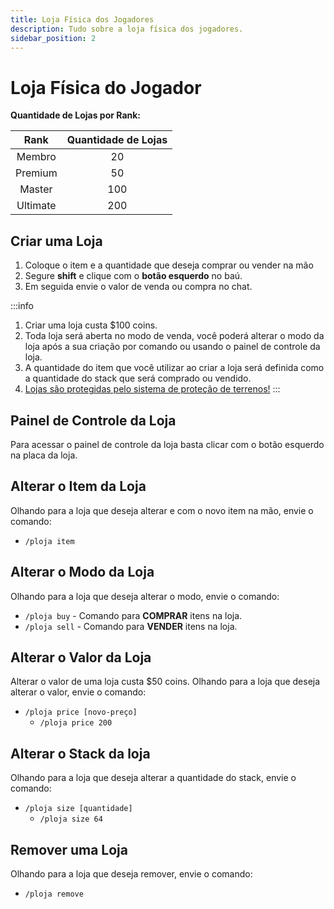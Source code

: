 ```yaml
---
title: Loja Física dos Jogadores
description: Tudo sobre a loja física dos jogadores.
sidebar_position: 2
---
```


# Loja Física do Jogador

**Quantidade de Lojas por Rank:**

|   Rank   | Quantidade de Lojas |
| :------: | :-----------------: |
|  Membro  |       20            |
|  Premium |       50            |
|  Master  |      100            |
| Ultimate |      200            |

## Criar uma Loja

1. Coloque o item e a quantidade que deseja comprar ou vender na mão
2. Segure **shift** e clique com o **botão esquerdo** no baú.
3. Em seguida envie o valor de venda ou compra no chat.

:::info
1. Criar uma loja custa $100 coins. 
2. Toda loja será aberta no modo de venda, você poderá alterar o modo da loja após a sua criação por comando ou usando o painel de controle da loja. 
3. A quantidade do item que você utilizar ao criar a loja será definida como a quantidade do stack que será comprado ou vendido. 
4. [Lojas são protegidas pelo sistema de proteção de terrenos!](../protecao/basica.md)
:::

## Painel de Controle da Loja

Para acessar o painel de controle da loja basta clicar com o botão esquerdo na placa da loja.

## Alterar o Item da Loja

Olhando para a loja que deseja alterar e com o novo item na mão, envie o comando:
* `/ploja item`

## Alterar o Modo da Loja

Olhando para a loja que deseja alterar o modo, envie o comando:
* `/ploja buy` - Comando para **COMPRAR** itens na loja.
* `/ploja sell` - Comando para **VENDER** itens na loja.

## Alterar o Valor da Loja

Alterar o valor de uma loja custa $50 coins. 
Olhando para a loja que deseja alterar o valor, envie o comando:
* `/ploja price [novo-preço]`
  * `/ploja price 200`

## Alterar o Stack da loja

Olhando para a loja que deseja alterar a quantidade do stack, envie o comando:
* `/ploja size [quantidade]`
  * `/ploja size 64`

## Remover uma Loja

Olhando para a loja que deseja remover, envie o comando:
* `/ploja remove`